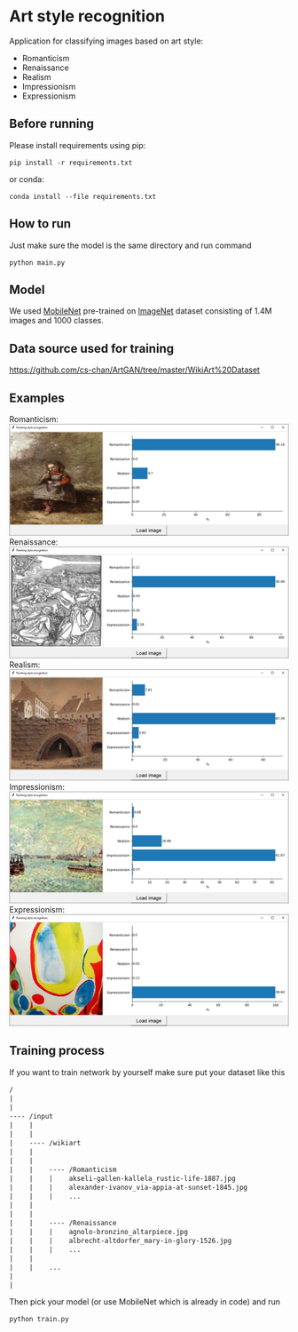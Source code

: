 # Art style recognition
Application for classifying images based on art style:
* Romanticism
* Renaissance
* Realism
* Impressionism
* Expressionism

## Before running
Please install requirements using pip:
```
pip install -r requirements.txt
```
or conda:
```
conda install --file requirements.txt
```

## How to run
Just make sure the model is the same directory and run command
```
python main.py
```

## Model
We used [MobileNet](https://www.tensorflow.org/api_docs/python/tf/keras/applications/MobileNet) pre-trained on [ImageNet](https://www.image-net.org/index.php) dataset consisting of 1.4M images and 1000 classes.

## Data source used for training
https://github.com/cs-chan/ArtGAN/tree/master/WikiArt%20Dataset

## Examples
Romanticism:
![alt text](examples/romanticism.png)
Renaissance:
![alt text](examples/renaissance.png)
Realism:
![alt text](examples/realism.png)
Impressionism:
![alt text](examples/impressionism.png)
Expressionism:
![alt text](examples/expressionism.png)

## Training process
If you want to train network by yourself make sure put your dataset like this
```
/
|
|
---- /input
|    |
|    |
|    ---- /wikiart
|    |
|    |
|    |    ---- /Romanticism
|    |    |    akseli-gallen-kallela_rustic-life-1887.jpg
|    |    |    alexander-ivanov_via-appia-at-sunset-1845.jpg
|    |    |    ...
|    |
|    |
|    |    ---- /Renaissance
|    |    |    agnolo-bronzino_altarpiece.jpg
|    |    |    albrecht-altdorfer_mary-in-glory-1526.jpg
|    |    |    ...
|    |
|    |    ...
|
|
```
Then pick your model (or use MobileNet which is already in code) and run
```
python train.py
```
